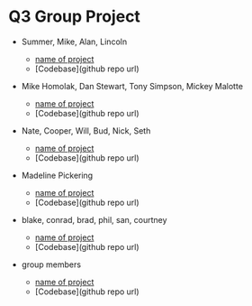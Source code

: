 # Q3 Group Project

* Summer, Mike, Alan, Lincoln
  * [name of project](url)
  * [Codebase](github repo url)

* Mike Homolak, Dan Stewart, Tony Simpson, Mickey Malotte
  * [name of project](url)
  * [Codebase](github repo url)

* Nate, Cooper, Will, Bud, Nick, Seth
  * [name of project](url)
  * [Codebase](github repo url)

* Madeline Pickering
  * [name of project](url)
  * [Codebase](github repo url)

* blake, conrad, brad, phil, san, courtney
  * [name of project](url)
  * [Codebase](github repo url)

* group members
  * [name of project](url)
  * [Codebase](github repo url)
